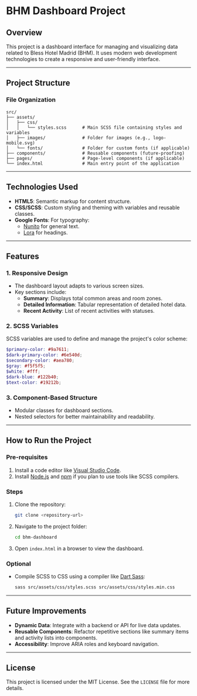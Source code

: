 
# BHM Dashboard Project

## Overview
This project is a dashboard interface for managing and visualizing data related to Bless Hotel Madrid (BHM). It uses modern web development technologies to create a responsive and user-friendly interface.

---

## Project Structure

### File Organization
```
src/
├── assets/
│   ├── css/
│   │   └── styles.scss      # Main SCSS file containing styles and variables
│   ├── images/              # Folder for images (e.g., logo-mobile.svg)
│   └── fonts/               # Folder for custom fonts (if applicable)
├── components/              # Reusable components (future-proofing)
├── pages/                   # Page-level components (if applicable)
└── index.html               # Main entry point of the application
```

---

## Technologies Used
- **HTML5**: Semantic markup for content structure.
- **CSS/SCSS**: Custom styling and theming with variables and reusable classes.
- **Google Fonts**: For typography:
  - [Nunito](https://fonts.google.com/specimen/Nunito) for general text.
  - [Lora](https://fonts.google.com/specimen/Lora) for headings.

---

## Features
### 1. Responsive Design
- The dashboard layout adapts to various screen sizes.
- Key sections include:
  - **Summary**: Displays total common areas and room zones.
  - **Detailed Information**: Tabular representation of detailed hotel data.
  - **Recent Activity**: List of recent activities with statuses.

### 2. SCSS Variables
SCSS variables are used to define and manage the project's color scheme:
```scss
$primary-color: #9a7611;
$dark-primary-color: #6e540d;
$secondary-color: #aea780;
$gray: #f5f5f5;
$white: #fff;
$dark-blue: #122b40;
$text-color: #19212b;
```

### 3. Component-Based Structure
- Modular classes for dashboard sections.
- Nested selectors for better maintainability and readability.

---

## How to Run the Project

### Pre-requisites
1. Install a code editor like [Visual Studio Code](https://code.visualstudio.com/).
2. Install [Node.js](https://nodejs.org/) and [npm](https://www.npmjs.com/) if you plan to use tools like SCSS compilers.

### Steps
1. Clone the repository:
   ```bash
   git clone <repository-url>
   ```
2. Navigate to the project folder:
   ```bash
   cd bhm-dashboard
   ```
3. Open `index.html` in a browser to view the dashboard.

### Optional
- Compile SCSS to CSS using a compiler like [Dart Sass](https://sass-lang.com/dart-sass):
  ```bash
  sass src/assets/css/styles.scss src/assets/css/styles.min.css
  ```

---

## Future Improvements
- **Dynamic Data**: Integrate with a backend or API for live data updates.
- **Reusable Components**: Refactor repetitive sections like summary items and activity lists into components.
- **Accessibility**: Improve ARIA roles and keyboard navigation.

---

## License
This project is licensed under the MIT License. See the `LICENSE` file for more details.